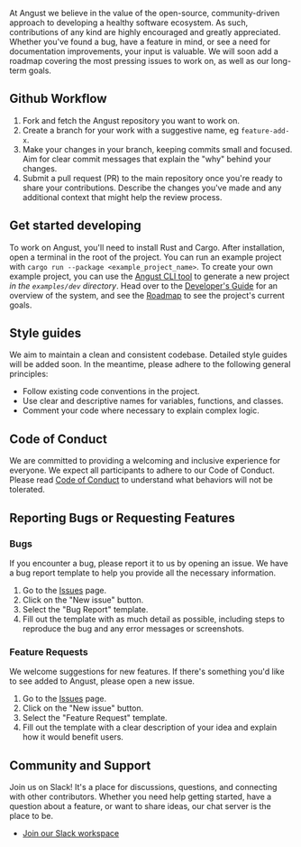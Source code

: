 At Angust we believe in the value of the open-source, community-driven approach to developing a healthy software ecosystem. As such, contributions of any kind are highly encouraged and greatly appreciated. Whether you've found a bug, have a feature in mind, or see a need for documentation improvements, your input is valuable. We will soon add a roadmap covering the most pressing issues to work on, as well as our long-term goals.

## Github Workflow
1. Fork and fetch the Angust repository you want to work on.
2. Create a branch for your work with a suggestive name, eg `feature-add-x`.
3. Make your changes in your branch, keeping commits small and focused. Aim for clear commit messages that explain the "why" behind your changes.
4. Submit a pull request (PR) to the main repository once you're ready to share your contributions. Describe the changes you've made and any additional context that might help the review process.

## Get started developing
To work on Angust, you'll need to install Rust and Cargo. After installation, open a terminal in the root of the project. You can run an example project with `cargo run --package <example_project_name>`. To create your own example project, you can use the [Angust CLI tool](TBA) to generate a new project *in the `examples/dev` directory*. Head over to the [Developer's Guide](TBA) for an overview of the system, and see the [Roadmap](TBA) to see the project's current goals.

## Style guides
We aim to maintain a clean and consistent codebase. Detailed style guides will be added soon. In the meantime, please adhere to the following general principles:

- Follow existing code conventions in the project.
- Use clear and descriptive names for variables, functions, and classes.
- Comment your code where necessary to explain complex logic.

## Code of Conduct

We are committed to providing a welcoming and inclusive experience for everyone. We expect all participants to adhere to our Code of Conduct. Please read [Code of Conduct](https://github.com/TudorOrban/Angust/blob/main/CODE_OF_CONDUCT.md) to understand what behaviors will not be tolerated.

## Reporting Bugs or Requesting Features

### Bugs
If you encounter a bug, please report it to us by opening an issue. We have a bug report template to help you provide all the necessary information.

1. Go to the [Issues](https://github.com/TudorOrban/Angust/issues) page.
2. Click on the "New issue" button.
3. Select the "Bug Report" template.
4. Fill out the template with as much detail as possible, including steps to reproduce the bug and any error messages or screenshots.

### Feature Requests
We welcome suggestions for new features. If there's something you'd like to see added to Angust, please open a new issue.

1. Go to the [Issues](https://github.com/TudorOrban/Angust/issues) page.
2. Click on the "New issue" button.
3. Select the "Feature Request" template.
4. Fill out the template with a clear description of your idea and explain how it would benefit users.

## Community and Support

Join us on Slack! It's a place for discussions, questions, and connecting with other contributors. Whether you need help getting started, have a question about a feature, or want to share ideas, our chat server is the place to be.

- [Join our Slack workspace](https://join.slack.com/t/chainoptim/shared_invite/zt-2f5v91a81-VGjyn1vIXzGssU7uo6iMVw)
